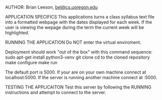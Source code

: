 AUTHOR: Brian Leeson, bel@cs.uoregon.edu
 
APPLICATION SPECIFICS
This applications turns a class syllabus text file into a formatted webpage with the dates displayed for each week. 
If the user is viewing the wepage during the term the current week will be highlighted.

RUNNING THE APPLICATION
Do NOT enter the virtual enviroment.

Deployment should work "out of the box" with this command sequence:
sudo apt-get install python3-venv
git clone <gitURL>
cd to the cloned repository
make configure
make run

The default port is 5000. If your are on your own machine connect at localhost:5000. 
If the server is running another machine connect at <OtherMachineIP>:5000.
 
TESTING THE APPLICAITON
Test this server by following the RUNNING instructions and attempt to connect to the server.